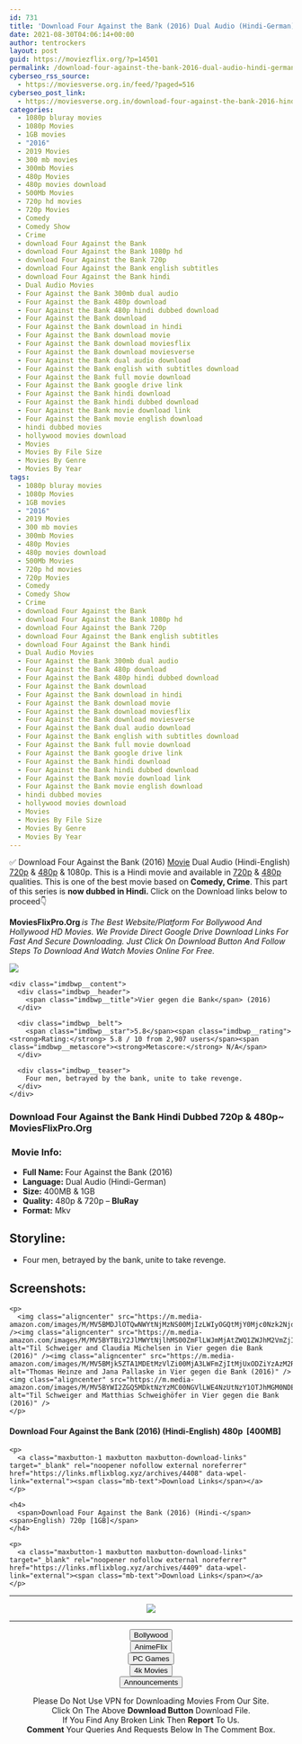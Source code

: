 ```yaml
---
id: 731
title: 'Download Four Against the Bank (2016) Dual Audio (Hindi-German) 480p [400MB] || 720p [1GB]'
date: 2021-08-30T04:06:14+00:00
author: tentrockers
layout: post
guid: https://moviezflix.org/?p=14501
permalink: /download-four-against-the-bank-2016-dual-audio-hindi-german-480p-400mb-720p-1gb/
cyberseo_rss_source:
  - https://moviesverse.org.in/feed/?paged=516
cyberseo_post_link:
  - https://moviesverse.org.in/download-four-against-the-bank-2016-hindi-480p-720p/
categories:
  - 1080p bluray movies
  - 1080p Movies
  - 1GB movies
  - "2016"
  - 2019 Movies
  - 300 mb movies
  - 300mb Movies
  - 480p Movies
  - 480p movies download
  - 500Mb Movies
  - 720p hd movies
  - 720p Movies
  - Comedy
  - Comedy Show
  - Crime
  - download Four Against the Bank
  - download Four Against the Bank 1080p hd
  - download Four Against the Bank 720p
  - download Four Against the Bank english subtitles
  - download Four Against the Bank hindi
  - Dual Audio Movies
  - Four Against the Bank 300mb dual audio
  - Four Against the Bank 480p download
  - Four Against the Bank 480p hindi dubbed download
  - Four Against the Bank download
  - Four Against the Bank download in hindi
  - Four Against the Bank download movie
  - Four Against the Bank download moviesflix
  - Four Against the Bank download moviesverse
  - Four Against the Bank dual audio download
  - Four Against the Bank english with subtitles download
  - Four Against the Bank full movie download
  - Four Against the Bank google drive link
  - Four Against the Bank hindi download
  - Four Against the Bank hindi dubbed download
  - Four Against the Bank movie download link
  - Four Against the Bank movie english download
  - hindi dubbed movies
  - hollywood movies download
  - Movies
  - Movies By File Size
  - Movies By Genre
  - Movies By Year
tags:
  - 1080p bluray movies
  - 1080p Movies
  - 1GB movies
  - "2016"
  - 2019 Movies
  - 300 mb movies
  - 300mb Movies
  - 480p Movies
  - 480p movies download
  - 500Mb Movies
  - 720p hd movies
  - 720p Movies
  - Comedy
  - Comedy Show
  - Crime
  - download Four Against the Bank
  - download Four Against the Bank 1080p hd
  - download Four Against the Bank 720p
  - download Four Against the Bank english subtitles
  - download Four Against the Bank hindi
  - Dual Audio Movies
  - Four Against the Bank 300mb dual audio
  - Four Against the Bank 480p download
  - Four Against the Bank 480p hindi dubbed download
  - Four Against the Bank download
  - Four Against the Bank download in hindi
  - Four Against the Bank download movie
  - Four Against the Bank download moviesflix
  - Four Against the Bank download moviesverse
  - Four Against the Bank dual audio download
  - Four Against the Bank english with subtitles download
  - Four Against the Bank full movie download
  - Four Against the Bank google drive link
  - Four Against the Bank hindi download
  - Four Against the Bank hindi dubbed download
  - Four Against the Bank movie download link
  - Four Against the Bank movie english download
  - hindi dubbed movies
  - hollywood movies download
  - Movies
  - Movies By File Size
  - Movies By Genre
  - Movies By Year
---
```

<div class="thecontent clearfix">
  <p>
    ✅ Download Four Against the Bank (2016) <a href="https://moviesverse.org.in/category/movies/" data-wpel-link="internal">Movie</a> Dual Audio (Hindi-English) <a href="https://moviesverse.org.in/720p-movies/" data-wpel-link="internal">720p</a>&nbsp;&&nbsp;<a href="https://moviesverse.org.in/480p-movies/" data-wpel-link="internal">480p</a> & 1080p. This is a Hindi movie and available in <a href="https://moviesverse.org.in/720p-movies/" data-wpel-link="internal">720p</a>&nbsp;&&nbsp;<a href="https://moviesverse.org.in/480p-movies/" data-wpel-link="internal">480p</a> qualities. This is one of the best movie based on <strong>Comedy, Crime</strong>. This part of this series is <strong>now dubbed in <span>Hindi.&nbsp;</span></strong><span>Click on the Download links below to proceed👇</span>
  </p>
  
  <p>
    <strong><span>MoviesFlixPro.Org&nbsp;</span></strong><em>is The Best Website/Platform For Bollywood And Hollywood HD Movies. We Provide Direct Google Drive Download Links For Fast And Secure Downloading. Just Click On Download Button And Follow Steps To&nbsp;Download And Watch Movies Online For Free.</em>
  </p>
  
  <div class="imdbwp imdbwp--movie dark">
    <div class="imdbwp__thumb">
      <a class="imdbwp__link" target="_blank" title="Vier gegen die Bank" href="https://www.imdb.com/title/tt5173166/" rel="nofollow external noopener noreferrer" data-wpel-link="external"><img class="imdbwp__img" src="https://m.media-amazon.com/images/M/MV5BZDNhY2ZhYjctZDhlNy00MWI5LTk3MWUtNjk3MjFjYTBkZjE1L2ltYWdlL2ltYWdlXkEyXkFqcGdeQXVyMjQ3NzUxOTM@._V1_SX300.jpg" /></a>
    </div>
    
    <div class="imdbwp__content">
      <div class="imdbwp__header">
        <span class="imdbwp__title">Vier gegen die Bank</span> (2016)
      </div>
      
      <div class="imdbwp__belt">
        <span class="imdbwp__star">5.8</span><span class="imdbwp__rating"><strong>Rating:</strong> 5.8 / 10 from 2,907 users</span><span class="imdbwp__metascore"><strong>Metascore:</strong> N/A</span>
      </div>
      
      <div class="imdbwp__teaser">
        Four men, betrayed by the bank, unite to take revenge.
      </div>
    </div>
  </div>
  
  <h3>
    <span>Download Four Against the Bank Hindi Dubbed 720p & 480p~ MoviesFlixPro.Org</span>
  </h3>
  
  <h3>
    <span>&nbsp;Movie Info:&nbsp;</span>
  </h3>
  
  <ul>
    <li>
      <strong>Full Name: </strong>Four Against the Bank (2016)
    </li>
    <li>
      <strong>Language:</strong> Dual Audio (Hindi-German)
    </li>
    <li>
      <strong>Size:</strong> 400MB & 1GB
    </li>
    <li>
      <strong>Quality:</strong> 480p & 720p – <span><strong>BluRay</strong></span>
    </li>
    <li>
      <strong>Format:</strong>&nbsp;Mkv
    </li>
  </ul>
  
  <h2>
    <span>Storyline:</span>
  </h2>
  
  <ul id="plot-summaries-content" class="ipl-zebra-list">
    <li id="summary-po3052361" class="ipl-zebra-list__item">
      Four men, betrayed by the bank, unite to take revenge.
    </li>
  </ul>
  
  <div class="summary_text">
    <h2>
      <span>Screenshots:</span>
    </h2>
    
    <p>
      <img class="aligncenter" src="https://m.media-amazon.com/images/M/MV5BMDJlOTQwNWYtNjMzNS00MjIzLWIyOGQtMjY0Mjc0Nzk2NjdjL2ltYWdlL2ltYWdlXkEyXkFqcGdeQXVyNDkzNTM2ODg@._V1_QL50_SY1000_CR0,0,1497,1000_AL_.jpg" /><img class="aligncenter" src="https://m.media-amazon.com/images/M/MV5BYTBiY2JlMWYtNjlhMS00ZmFlLWJmMjAtZWQ1ZWJhM2VmZjI1L2ltYWdlL2ltYWdlXkEyXkFqcGdeQXVyMjk5ODM2MDc@._V1_QL50_SY1000_CR0,0,1502,1000_AL_.jpg" alt="Til Schweiger and Claudia Michelsen in Vier gegen die Bank (2016)" /><img class="aligncenter" src="https://m.media-amazon.com/images/M/MV5BMjk5ZTA1MDEtMzVlZi00MjA3LWFmZjItMjUxODZiYzAzM2RhL2ltYWdlL2ltYWdlXkEyXkFqcGdeQXVyMjk5ODM2MDc@._V1_QL50_SX1509_CR0,0,1509,999_AL_.jpg" alt="Thomas Heinze and Jana Pallaske in Vier gegen die Bank (2016)" /><img class="aligncenter" src="https://m.media-amazon.com/images/M/MV5BYWI2ZGQ5MDktNzYzMC00NGVlLWE4NzUtNzY1OTJhMGM0NDExL2ltYWdlL2ltYWdlXkEyXkFqcGdeQXVyMjk5ODM2MDc@._V1_QL50_SY1000_CR0,0,1502,1000_AL_.jpg" alt="Til Schweiger and Matthias Schweighöfer in Vier gegen die Bank (2016)" />
    </p>
  </div>
  
  <div class="inline canwrap">
    <h4>
      <span>Download Four Against the Bank (2016) (Hindi-English) </span><span>480p&nbsp; [400MB]</span>
    </h4>
    
    <p>
      <a class="maxbutton-1 maxbutton maxbutton-download-links" target="_blank" rel="noopener nofollow external noreferrer" href="https://links.mflixblog.xyz/archives/4408" data-wpel-link="external"><span class="mb-text">Download Links</span></a>
    </p>
    
    <h4>
      <span>Download Four Against the Bank (2016) (Hindi-</span><span>English) 720p [1GB]</span>
    </h4>
    
    <p>
      <a class="maxbutton-1 maxbutton maxbutton-download-links" target="_blank" rel="noopener nofollow external noreferrer" href="https://links.mflixblog.xyz/archives/4409" data-wpel-link="external"><span class="mb-text">Download Links</span></a>
    </p>
  </div>
</div>

<center>
  </p> 
  
  <hr />
  
  <p>
    <a href="http://gdrivepro.xyz/join.php" data-wpel-link="external" target="_blank" rel="nofollow external noopener noreferrer"><img src="https://i.imgur.com/FhMdWdW.png" /></a>
  </p>
  
  <hr />
  
  <p>
    <a href="https://dogemovies.xyz" target="_blank" data-wpel-link="external" rel="nofollow external noopener noreferrer"><button class="button button5">Bollywood</button></a><br /> <a href="https://animeflix.in" target="_blank" data-wpel-link="external" rel="nofollow external noopener noreferrer"><button class="button button5">AnimeFlix</button></a><br /> <a href="https://gamesflix.net/" target="_blank" data-wpel-link="external" rel="nofollow external noopener noreferrer"><button class="button button5">PC Games</button></a><br /> <a href="https://uhdmovies.in" target="_blank" data-wpel-link="external" rel="nofollow external noopener noreferrer"><button class="button button5">4k Movies</button></a><br /> <a href="https://moviesverse.org.in/announcements/" target="_blank" data-wpel-link="internal" rel="noopener"><button class="button button5">Announcements</button></a>
  </p>
  
  <div class="alert alert-danger">
    Please Do Not Use VPN for Downloading Movies From Our Site.
  </div>
  
  <div class="alert alert-success">
    Click On The Above <strong>Download Button</strong> Download File.
  </div>
  
  <div class="alert alert-warning">
    If You Find Any Broken Link Then <strong>Report</strong> To Us.
  </div>
  
  <div class="alert alert-info">
    <strong>Comment</strong> Your Queries And Requests Below In The Comment Box.
  </div>
  
  <p>
    </center>
  </p>